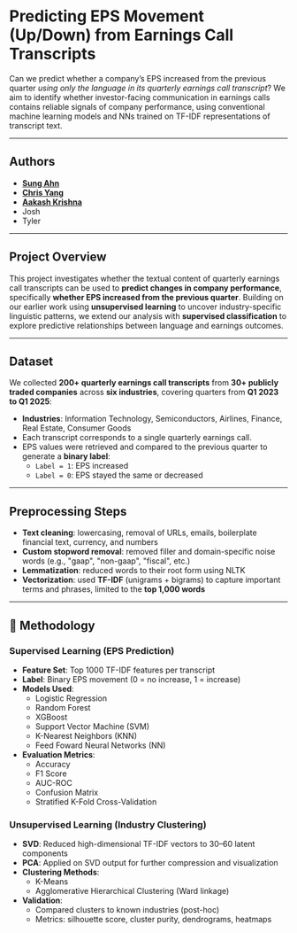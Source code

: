 # Predicting EPS Movement (Up/Down) from Earnings Call Transcripts
Can we predict whether a company’s EPS increased from the previous quarter *using only the language in its quarterly earnings call transcript*? We aim to identify whether investor-facing communication in earnings calls contains reliable signals of company performance, using conventional machine learning models and NNs trained on TF-IDF representations of transcript text.

---

## Authors
- **[Sung Ahn](https://github.com/sahn1998)**
- **[Chris Yang](https://github.com/ChristufaY)**
- **[Aakash Krishna](https://github.com/AAKA5HKR1SHNA)**
- Josh
- Tyler

---

## Project Overview
This project investigates whether the textual content of quarterly earnings call transcripts can be used to **predict changes in company performance**, specifically **whether EPS increased from the previous quarter**. Building on our earlier work using **unsupervised learning** to uncover industry-specific linguistic patterns, we extend our analysis with **supervised classification** to explore predictive relationships between language and earnings outcomes.

---

## Dataset

We collected **200+ quarterly earnings call transcripts** from **30+ publicly traded companies** across **six industries**, covering quarters from **Q1 2023 to Q1 2025**:

- **Industries**: Information Technology, Semiconductors, Airlines, Finance, Real Estate, Consumer Goods  
- Each transcript corresponds to a single quarterly earnings call.
- EPS values were retrieved and compared to the previous quarter to generate a **binary label**:
  - `Label = 1`: EPS increased  
  - `Label = 0`: EPS stayed the same or decreased

---

## Preprocessing Steps

- **Text cleaning**: lowercasing, removal of URLs, emails, boilerplate financial text, currency, and numbers  
- **Custom stopword removal**: removed filler and domain-specific noise words (e.g., "gaap", "non-gaap", "fiscal", etc.)  
- **Lemmatization**: reduced words to their root form using NLTK  
- **Vectorization**: used **TF-IDF** (unigrams + bigrams) to capture important terms and phrases, limited to the **top 1,000 words**

---

## 🧠 Methodology

### Supervised Learning (EPS Prediction)

- **Feature Set**: Top 1000 TF-IDF features per transcript  
- **Label**: Binary EPS movement (0 = no increase, 1 = increase)  
- **Models Used**:
  - Logistic Regression  
  - Random Forest  
  - XGBoost  
  - Support Vector Machine (SVM)  
  - K-Nearest Neighbors (KNN)  
  - Feed Foward Neural Networks (NN)
- **Evaluation Metrics**:
  - Accuracy  
  - F1 Score  
  - AUC-ROC  
  - Confusion Matrix  
  - Stratified K-Fold Cross-Validation  

### Unsupervised Learning (Industry Clustering)

- **SVD**: Reduced high-dimensional TF-IDF vectors to 30–60 latent components  
- **PCA**: Applied on SVD output for further compression and visualization  
- **Clustering Methods**:
  - K-Means  
  - Agglomerative Hierarchical Clustering (Ward linkage)  
- **Validation**:
  - Compared clusters to known industries (post-hoc)  
  - Metrics: silhouette score, cluster purity, dendrograms, heatmaps  
